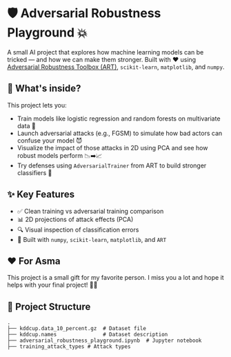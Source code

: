 # 🛡️ Adversarial Robustness Playground 💥

A small AI project that explores how machine learning models can be tricked — and how we can make them stronger. Built with ❤️ using [Adversarial Robustness Toolbox (ART)](https://github.com/Trusted-AI/adversarial-robustness-toolbox), `scikit-learn`, `matplotlib`, and `numpy`.

## 🧠 What's inside?

This project lets you:
- Train models like logistic regression and random forests on multivariate data 🧬
- Launch adversarial attacks (e.g., FGSM) to simulate how bad actors can confuse your model 😈
- Visualize the impact of those attacks in 2D using PCA and see how robust models perform 📉➡️📈
- Try defenses using `AdversarialTrainer` from ART to build stronger classifiers 💪

## ✨ Key Features

- ✅ Clean training vs adversarial training comparison
- 📊 2D projections of attack effects (PCA)
- 🔍 Visual inspection of classification errors
- 🐍 Built with `numpy`, `scikit-learn`, `matplotlib`, and `ART`

## ❤️ For Asma

This project is a small gift for my favorite person. I miss you a lot and hope it helps with your final project! 🥰🌷

## 📁 Project Structure

```
.
├── kddcup.data_10_percent.gz  # Dataset file
├── kddcup.names               # Dataset description
├── adversarial_robustness_playground.ipynb  # Jupyter notebook
├── training_attack_types # Attack types
```



